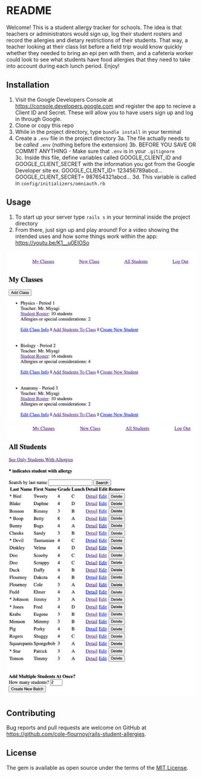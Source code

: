 # README

Welcome! This is a student allergy tracker for schools. The idea is that teachers or administrators would sign up, log their student rosters and record the allergies and dietary restrictions of their students. That way, a teacher looking at their class list before a field trip would know quickly whether they needed to bring an epi pen with them, and a cafeteria worker could look to see what students have food allergies that they need to take into account during each lunch period. Enjoy!

## Installation

1. Visit the Google Developers Console at https://console.developers.google.com and       register the app to recieve a Client ID and Secret. These will allow you to have users sign up and log in through Google.  
2. Clone or copy this repo
3. While in the project directory, type `bundle install` in your terminal 
4. Create a `.env` file in the project directory
    3a. The file actually needs to be *called* `.env` (nothing before the extension) 
    3b. BEFORE YOU SAVE OR COMMIT ANYTHING - Make sure that `.env` is in your `.gitignore`  
    3c. Inside this file, define variables called GOOGLE_CLIENT_ID and GOOGLE_CLIENT_SECRET with the information you got from the Google Developer site
        ex. GOOGLE_CLIENT_ID= 123456789abcd...
            GOOGLE_CLIENT_SECRET= 987654321abcd...
    3d. This variable is called in `config/initializers/omniauth.rb`


## Usage

1. To start up your server type `rails s` in your terminal inside the project directory
2. From there, just sign up and play around! For a video showing the intended uses and 
how some things work within the app: https://youtu.be/K1__u0EIOSo 

![my classes](images/my_classes.png)
![all students](images/all_students.png)

## Contributing

Bug reports and pull requests are welcome on GitHub at https://github.com/cole-flournoy/rails-student-allergies.


## License

The gem is available as open source under the terms of the [MIT License](https://opensource.org/licenses/MIT).

